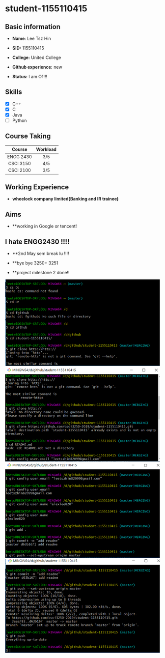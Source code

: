 # student-1155110415
## Basic information

* **Name**: Lee Tsz Hin

* **SID:** 1155110415

* **College:** United College

* **Github experience:** new

* **Status:** I am O1!!!

## Skills

- [x] C++
- [x] C
- [x] Java
- [ ] Python

## Course Taking

|  Course   | Workload  |   
| :-------: | :--------:|
| ENGG 2430 |    3/5    |
| CSCI 3150 |    4/5    |
| CSCI 2100 |    3/5    |


## Working Experience

* **wheelock company limited(Banking and IR trainee)**

## Aims

* **working in Google or tencent!

## I hate ENGG2430 !!!!

* **2nd May sem break lu !!!!

* **bye bye 3250+ 3251 

* **project milestone 2 done!!

![](https://github.com/csci3250-2019/student-1155110415/blob/master/github1.png)
![](https://github.com/csci3250-2019/student-1155110415/blob/master/github2.png)
![](https://github.com/csci3250-2019/student-1155110415/blob/master/github3.png)
![](https://github.com/csci3250-2019/student-1155110415/blob/master/github4.png)





